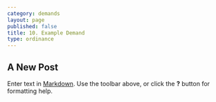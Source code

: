 ```yaml
---
category: demands
layout: page
published: false
title: 10. Example Demand
type: ordinance
---
```


## A New Post

Enter text in [Markdown](http://daringfireball.net/projects/markdown/). Use the toolbar above, or click the **?** button for formatting help.
